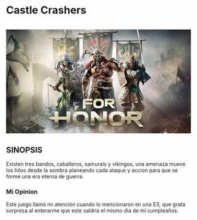 # Castle Crashers
\
![FNAF](../img/ForHonor.webp)


## SINOPSIS
Existen tres bandos, caballeros, samurais y vikingos, una amenaza mueve los hilos desde la sombra planeando cada ataque y accion para que se forme una era eterna de guerra.
### Mi Opinion
Este juego llamó mi atencion cuando lo mencionaron en una E3, que grata sorpresa al enterarme que este saldria el mismo dia de mi cumpleaños.

